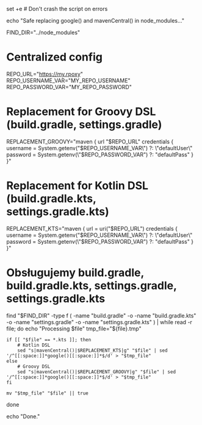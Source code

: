 set +e  # Don't crash the script on errors

echo "Safe replacing google() and mavenCentral() in node_modules..."

FIND_DIR="../node_modules"

# Centralized config
REPO_URL="https://my.rpoxy"
REPO_USERNAME_VAR="MY_REPO_USERNAME"
REPO_PASSWORD_VAR="MY_REPO_PASSWORD"

# Replacement for Groovy DSL (build.gradle, settings.gradle)
REPLACEMENT_GROOVY="maven {
    url \"$REPO_URL\"
    credentials {
        username = System.getenv(\"$REPO_USERNAME_VAR\") ?: \"defaultUser\"
        password = System.getenv(\"$REPO_PASSWORD_VAR\") ?: \"defaultPass\"
    }
}"

# Replacement for Kotlin DSL (build.gradle.kts, settings.gradle.kts)
REPLACEMENT_KTS="maven {
    url = uri(\"$REPO_URL\")
    credentials {
        username = System.getenv(\"$REPO_USERNAME_VAR\") ?: \"defaultUser\"
        password = System.getenv(\"$REPO_PASSWORD_VAR\") ?: \"defaultPass\"
    }
}"

# Obsługujemy build.gradle, build.gradle.kts, settings.gradle, settings.gradle.kts
find "$FIND_DIR" -type f \( -name "build.gradle" -o -name "build.gradle.kts" -o -name "settings.gradle" -o -name "settings.gradle.kts" \) | while read -r file; do
    echo "Processing $file"
    tmp_file="${file}.tmp"

    if [[ "$file" == *.kts ]]; then
        # Kotlin DSL
        sed "s|mavenCentral()|$REPLACEMENT_KTS|g" "$file" | sed '/^[[:space:]]*google()[[:space:]]*$/d' > "$tmp_file"
    else
        # Groovy DSL
        sed "s|mavenCentral()|$REPLACEMENT_GROOVY|g" "$file" | sed '/^[[:space:]]*google()[[:space:]]*$/d' > "$tmp_file"
    fi

    mv "$tmp_file" "$file" || true
done

echo "Done."
